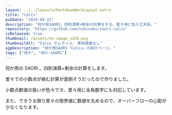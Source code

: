 ```yaml
---
layout: ../../layouts/MarkdownWorkLayout.astro
title: "Calcs"
pubDate: "2024-04-22"
description: "伺か用SAORI。四則演算+剰余の計算をする。里々用に色々工夫有。"
repository: "https://github.com/tukinami/saori-calcs"
isReleased: true
thumbnail: /assets/no-image_x256.png
thumbnailAlt: "Calcs サムネイル: 専用画像なし"
ogpDescription: "伺か用SAORI「Calcs」の紹介ページ。"
tags: ["伺か", "伺か-SAORI"]
---
```


伺か用の SAORI 。四則演算+剰余の計算をします。

里々での小数点が絡む計算が面倒そうだったので作りました。

小数点数値の扱いが色々でき、里々用に全角数字にも対応しています。

また、できうる限り里々の限界値に数値を丸めるので、オーバーフローの心配が少なくなります。

